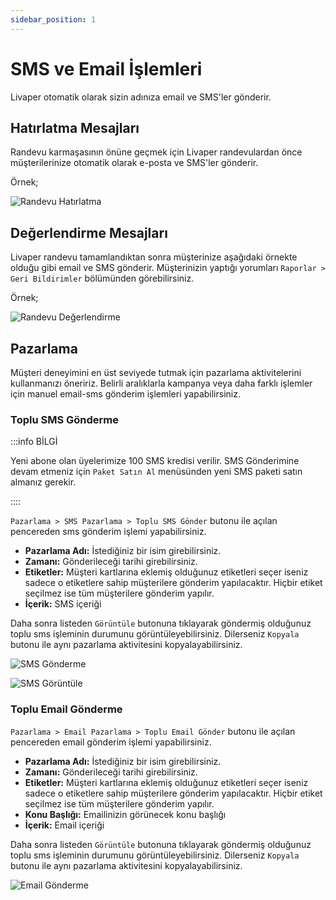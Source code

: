 ```yaml
---
sidebar_position: 1
---
```


# SMS ve Email İşlemleri

Livaper otomatik olarak sizin adınıza email ve SMS'ler gönderir.

## Hatırlatma Mesajları

Randevu karmaşasının önüne geçmek için Livaper randevulardan önce müşterilerinize otomatik olarak e-posta ve SMS'ler gönderir. 

Örnek;

![Randevu Hatırlatma](/img/tutorial/appointmnet-reminder.png)


## Değerlendirme Mesajları

Livaper randevu tamamlandıktan sonra müşterinize aşağıdaki örnekte olduğu gibi email ve SMS gönderir. Müşterinizin yaptığı yorumları `Raporlar > Geri Bildirimler` bölümünden görebilirsiniz.

Örnek;

![Randevu Değerlendirme](/img/tutorial/recomment.png)


## Pazarlama

Müşteri deneyimini en üst seviyede tutmak için pazarlama aktivitelerini kullanmanızı öneririz. Belirli aralıklarla kampanya veya daha farklı işlemler için manuel email-sms gönderim işlemleri yapabilirsiniz.

### Toplu SMS Gönderme

:::info BİLGİ

Yeni abone olan üyelerimize 100 SMS kredisi verilir. SMS Gönderimine devam etmeniz için `Paket Satın Al` menüsünden yeni SMS paketi satın almanız gerekir.

::::

`Pazarlama > SMS Pazarlama > Toplu SMS Gönder` butonu ile açılan pencereden sms gönderim işlemi yapabilirsiniz. 

- **Pazarlama Adı:** İstediğiniz bir isim girebilirsiniz.
- **Zamanı:** Gönderileceği tarihi girebilirsiniz.
- **Etiketler:** Müşteri kartlarına eklemiş olduğunuz etiketleri seçer iseniz sadece o etiketlere sahip müşterilere gönderim yapılacaktır. Hiçbir etiket seçilmez ise tüm müşterilere gönderim yapılır.
- **İçerik:** SMS içeriği

Daha sonra listeden `Görüntüle` butonuna tıklayarak göndermiş olduğunuz toplu sms işleminin durumunu görüntüleyebilirsiniz.
Dilerseniz `Kopyala` butonu ile aynı pazarlama aktivitesini kopyalayabilirsiniz.

![SMS Gönderme](/img/tutorial/sms-marketing.png)

![SMS Görüntüle](/img/tutorial/sms-show.png)


### Toplu Email Gönderme

`Pazarlama > Email Pazarlama > Toplu Email Gönder` butonu ile açılan pencereden email gönderim işlemi yapabilirsiniz. 

- **Pazarlama Adı:** İstediğiniz bir isim girebilirsiniz.
- **Zamanı:** Gönderileceği tarihi girebilirsiniz.
- **Etiketler:** Müşteri kartlarına eklemiş olduğunuz etiketleri seçer iseniz sadece o etiketlere sahip müşterilere gönderim yapılacaktır. Hiçbir etiket seçilmez ise tüm müşterilere gönderim yapılır.
- **Konu Başlığı:** Emailinizin görünecek konu başlığı
- **İçerik:** Email içeriği

Daha sonra listeden `Görüntüle` butonuna tıklayarak göndermiş olduğunuz toplu sms işleminin durumunu görüntüleyebilirsiniz.
Dilerseniz `Kopyala` butonu ile aynı pazarlama aktivitesini kopyalayabilirsiniz.

![Email Gönderme](/img/tutorial/email-marketing.png)
